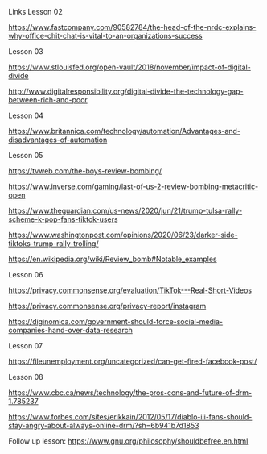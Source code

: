 Links
Lesson 02

https://www.fastcompany.com/90582784/the-head-of-the-nrdc-explains-why-office-chit-chat-is-vital-to-an-organizations-success

Lesson 03

https://www.stlouisfed.org/open-vault/2018/november/impact-of-digital-divide

http://www.digitalresponsibility.org/digital-divide-the-technology-gap-between-rich-and-poor

Lesson 04 

https://www.britannica.com/technology/automation/Advantages-and-disadvantages-of-automation

Lesson 05


https://tvweb.com/the-boys-review-bombing/

https://www.inverse.com/gaming/last-of-us-2-review-bombing-metacritic-open

https://www.theguardian.com/us-news/2020/jun/21/trump-tulsa-rally-scheme-k-pop-fans-tiktok-users

https://www.washingtonpost.com/opinions/2020/06/23/darker-side-tiktoks-trump-rally-trolling/

https://en.wikipedia.org/wiki/Review_bomb#Notable_examples

Lesson 06

https://privacy.commonsense.org/evaluation/TikTok---Real-Short-Videos

https://privacy.commonsense.org/privacy-report/instagram

https://diginomica.com/government-should-force-social-media-companies-hand-over-data-research

Lesson 07

https://fileunemployment.org/uncategorized/can-get-fired-facebook-post/

Lesson 08

https://www.cbc.ca/news/technology/the-pros-cons-and-future-of-drm-1.785237

https://www.forbes.com/sites/erikkain/2012/05/17/diablo-iii-fans-should-stay-angry-about-always-online-drm/?sh=6b941b7d1853

Follow up lesson: https://www.gnu.org/philosophy/shouldbefree.en.html




